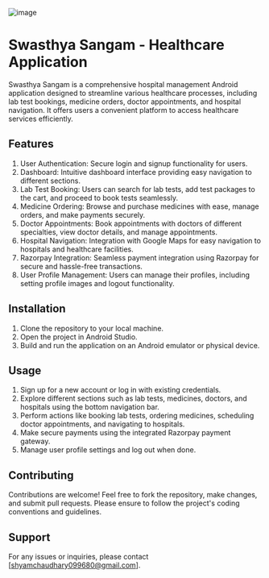 
![image](https://github.com/ChaudharyShyam/swasthya-sangam/assets/150513922/b88e61c6-0fcc-421c-bae1-6096d5813e3f)




# Swasthya Sangam - Healthcare Application
Swasthya Sangam is a comprehensive hospital management Android application designed to streamline various healthcare processes, including lab test bookings, medicine orders, doctor appointments, and hospital navigation. It offers users a convenient platform to access healthcare services efficiently.

## Features

1. User Authentication: Secure login and signup functionality for users.
2. Dashboard: Intuitive dashboard interface providing easy navigation to different sections. 
3. Lab Test Booking: Users can search for lab tests, add test packages to the cart, and proceed to book tests seamlessly.
4. Medicine Ordering: Browse and purchase medicines with ease, manage orders, and make payments securely.
5. Doctor Appointments: Book appointments with doctors of different specialties, view doctor details, and manage appointments.
6. Hospital Navigation: Integration with Google Maps for easy navigation to hospitals and healthcare facilities.
7. Razorpay Integration: Seamless payment integration using Razorpay for secure and hassle-free transactions.
8. User Profile Management: Users can manage their profiles, including setting profile images and logout functionality.


## Installation

1. Clone the repository to your local machine.
2. Open the project in Android Studio.
3. Build and run the application on an Android emulator or physical device.

   
## Usage

1. Sign up for a new account or log in with existing credentials.
2. Explore different sections such as lab tests, medicines, doctors, and hospitals using the bottom navigation bar.
3. Perform actions like booking lab tests, ordering medicines, scheduling doctor appointments, and navigating to hospitals.
3. Make secure payments using the integrated Razorpay payment gateway.
4. Manage user profile settings and log out when done.

   
## Contributing

Contributions are welcome! Feel free to fork the repository, make changes, and submit pull requests. Please ensure to follow the project's coding conventions and guidelines.


## Support

For any issues or inquiries, please contact [shyamchaudhary099680@gmail.com].
